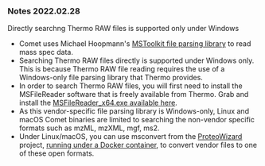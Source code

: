 ### Notes 2022.02.28

Directly searchng Thermo RAW files is supported only under Windows

- Comet uses Michael Hoopmann's [MSToolkit file parsing library](https://github.com/mhoopmann/mstoolkit)
to read mass spec data.
- Searching Thermo RAW files directly is supported under Windows only. This is
because Thermo RAW file reading requires the use of a Windows-only file parsing
library that Thermo provides.
- In order to search Thermo RAW files, you will first need to install
the MSFileReader software that is freely available from Thermo.
Grab and install the [MSFileReader_x64.exe available here](https://github.com/thermofisherlsms/MSFileReader).
- As this vendor-specific file parsing library is Windows-only, Linux
and macOS Comet binaries are limited to searching the non-vendor specific
formats such as mzML, mzXML, mgf, ms2.
- Under Linux/macOS, you can use msconvert from the [ProteoWizard](https://proteowizard.sourceforge.io/) project,
[running under a Docker container](https://hub.docker.com/r/chambm/pwiz-skyline-i-agree-to-the-vendor-licenses),
to convert vendor files to one of these open formats.

